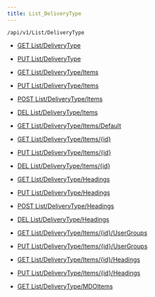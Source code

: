 ```yaml
---
title: List_DeliveryType
---
```


```http
/api/v1/List/DeliveryType
```

* [GET List/DeliveryType](v1DeliveryTypeList_GetListDefinition.md)

* [PUT List/DeliveryType](v1DeliveryTypeList_SetListDefinition.md)

* [GET List/DeliveryType/Items](v1DeliveryTypeList_GetAll.md)

* [PUT List/DeliveryType/Items](v1DeliveryTypeList_PutAllDeliveryType.md)

* [POST List/DeliveryType/Items](v1DeliveryTypeList_PostDeliveryType.md)

* [DEL List/DeliveryType/Items](v1DeliveryTypeList_DeleteAllDeliveryType.md)

* [GET List/DeliveryType/Items/Default](v1DeliveryTypeList_CreateDefaultDeliveryType.md)

* [GET List/DeliveryType/Items/{id}](v1DeliveryTypeList_GetDeliveryType.md)

* [PUT List/DeliveryType/Items/{id}](v1DeliveryTypeList_PutDeliveryType.md)

* [DEL List/DeliveryType/Items/{id}](v1DeliveryTypeList_DeleteDeliveryType.md)

* [GET List/DeliveryType/Headings](v1DeliveryTypeList_GetDeliveryTypeHeadings.md)

* [PUT List/DeliveryType/Headings](v1DeliveryTypeList_PutDeliveryTypeHeadings.md)

* [POST List/DeliveryType/Headings](v1DeliveryTypeList_PostDeliveryTypeHeading.md)

* [DEL List/DeliveryType/Headings](v1DeliveryTypeList_DeleteDeliveryTypeHeadings.md)

* [GET List/DeliveryType/Items/{id}/UserGroups](v1DeliveryTypeList_GetDeliveryTypeUserGroupsForListItem.md)

* [PUT List/DeliveryType/Items/{id}/UserGroups](v1DeliveryTypeList_PutDeliveryTypeUserGroupsForListItem.md)

* [GET List/DeliveryType/Items/{id}/Headings](v1DeliveryTypeList_GetDeliveryTypeHeadingsForListItem.md)

* [PUT List/DeliveryType/Items/{id}/Headings](v1DeliveryTypeList_PutDeliveryTypeHeadingsForListItem.md)

* [GET List/DeliveryType/MDOItems](v1DeliveryTypeList_GetMDOList.md)
